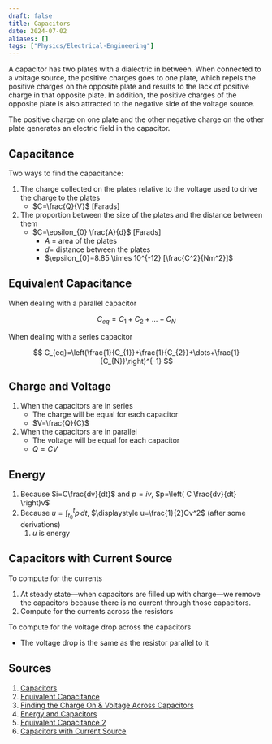 ```yaml
---
draft: false
title: Capacitors
date: 2024-07-02
aliases: []
tags: ["Physics/Electrical-Engineering"]
---
```


A capacitor has two plates with a dialectric in between. When connected to a voltage source, the positive charges goes to one plate, which repels the positive charges on the opposite plate and results to the lack of positive charge in that opposite plate. In addition, the positive charges of the opposite plate is also attracted to the negative side of the voltage source.

The positive charge on one plate and the other negative charge on the other plate generates an electric field in the capacitor.

## Capacitance

Two ways to find the capacitance:

1. The charge collected on the plates relative to the voltage used to drive the charge to the plates
	- $C=\frac{Q}{V}$ \[Farads\]
2. The proportion between the size of the plates and the distance between them
	- $C=\epsilon_{0} \frac{A}{d}$ \[Farads\]
		- $A$ = area of the plates
		- $d=$ distance between the plates
		- $\epsilon_{0}=8.85 \times 10^{-12} [\frac{C^2}{Nm^2}]$

## Equivalent Capacitance

When dealing with a parallel capacitor

$$C_{eq}=C_{1}+C_{2}+\dots+C_{N}$$

When dealing with a series capacitor

$$ C_{eq}=\left(\frac{1}{C_{1}}+\frac{1}{C_{2}}+\dots+\frac{1}{C_{N}}\right)^{-1} $$

## Charge and Voltage

1. When the capacitors are in series
	- The charge will be equal for each capacitor
	- $V=\frac{Q}{C}$
2. When the capacitors are in parallel
	- The voltage will be equal for each capacitor
	- $Q=CV$

## Energy

1. Because $i=C\frac{dv}{dt}$ and $p=iv$, $p=\left( C \frac{dv}{dt} \right)v$
2. Because $\displaystyle u=\int^t_{t_{0}} p \, dt$, $\displaystyle u=\frac{1}{2}Cv^2$ (after some derivations)
	1. $u$ is energy

## Capacitors with Current Source

To compute for the currents

1. At steady state—when capacitors are filled up with charge—we remove the capacitors because there is no current through those capacitors.
2. Compute for the currents across the resistors

To compute for the voltage drop across the capacitors

- The voltage drop is the same as the resistor parallel to it

## Sources

1. [Capacitors](https://youtu.be/wR1IfIHj-LA)
2. [Equivalent Capacitance](https://youtu.be/DmyWlwbixO8)
3. [Finding the Charge On & Voltage Across Capacitors](https://youtu.be/HQjUUN7Cff4)
4. [Energy and Capacitors](https://youtu.be/SNrmAFEgivQ)
5. [Equivalent Capacitance 2](https://youtu.be/tAejkZoXONo)
6. [Capacitors with Current Source](https://youtu.be/4XuZwG6pzhM)
